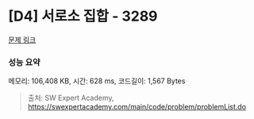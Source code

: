 # [D4] 서로소 집합 - 3289 

[문제 링크](https://swexpertacademy.com/main/code/problem/problemDetail.do?contestProbId=AWBJKA6qr2oDFAWr) 

### 성능 요약

메모리: 106,408 KB, 시간: 628 ms, 코드길이: 1,567 Bytes



> 출처: SW Expert Academy, https://swexpertacademy.com/main/code/problem/problemList.do